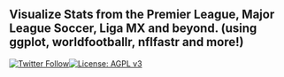 ## Visualize Stats from the Premier League, Major League Soccer, Liga MX and beyond. (using ggplot, worldfootballr, nflfastr and more!)

[![Twitter Follow](https://img.shields.io/twitter/follow/AndresAnalytics?style=social)](https://twitter.com/AndresAnalytics)[![License: AGPL v3](https://img.shields.io/badge/license-AGP%20v3-blueviolet)](https://www.gnu.org/licenses/agpl-3.0)
